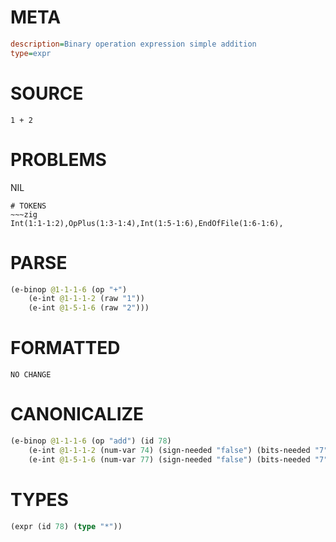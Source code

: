 # META
~~~ini
description=Binary operation expression simple addition
type=expr
~~~
# SOURCE
~~~roc
1 + 2
~~~
# PROBLEMS
NIL

~~~
# TOKENS
~~~zig
Int(1:1-1:2),OpPlus(1:3-1:4),Int(1:5-1:6),EndOfFile(1:6-1:6),
~~~
# PARSE
~~~clojure
(e-binop @1-1-1-6 (op "+")
	(e-int @1-1-1-2 (raw "1"))
	(e-int @1-5-1-6 (raw "2")))
~~~
# FORMATTED
~~~roc
NO CHANGE
~~~
# CANONICALIZE
~~~clojure
(e-binop @1-1-1-6 (op "add") (id 78)
	(e-int @1-1-1-2 (num-var 74) (sign-needed "false") (bits-needed "7") (value "1"))
	(e-int @1-5-1-6 (num-var 77) (sign-needed "false") (bits-needed "7") (value "2")))
~~~
# TYPES
~~~clojure
(expr (id 78) (type "*"))
~~~